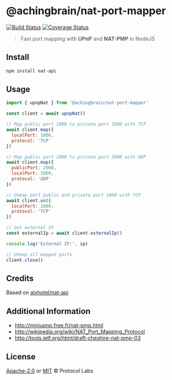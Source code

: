 # @achingbrain/nat-port-mapper

[![Build Status](https://github.com/achingbrain/nat-port-mapper/actions/workflows/js-test-and-release.yml/badge.svg?branch=master)](https://github.com/achingbrain/nat-port-mapper/actions/workflows/js-test-and-release.yml)
[![Coverage Status](https://coveralls.io/repos/achingbrain/nat-port-mapper/badge.svg?branch=master&service=github)](https://coveralls.io/github/achingbrain/ssdp?branch=master)

> Fast port mapping with **UPnP** and **NAT-PMP** in NodeJS

## Install

```sh
npm install nat-api
```

## Usage

```js
import { upnpNat } from '@achingbrain/nat-port-mapper'

const client = await upnpNat()

// Map public port 1000 to private port 1000 with TCP
await client.map({
  localPort: 1000,
  protocol: 'TCP'
})

// Map public port 2000 to private port 3000 with UDP
await client.map({
  publicPort: 2000,
  localPort: 3000,
  protocol: 'UDP'
})

// Unmap port public and private port 1000 with TCP
await client.un({
  localPort: 1000,
  protocol: 'TCP'
})

// Get external IP
const externalIp = await client.externalIp()

console.log('External IP:', ip)

// Unmap all mapped ports
client.close()
```

## Credits

Based on [alxhotel/nat-api](https://github.com/alxhotel/nat-api)

## Additional Information

- http://miniupnp.free.fr/nat-pmp.html
- http://wikipedia.org/wiki/NAT_Port_Mapping_Protocol
- http://tools.ietf.org/html/draft-cheshire-nat-pmp-03

## License

[Apache-2.0](LICENSE-APACHE) or [MIT](LICENSE-MIT) © Protocol Labs
